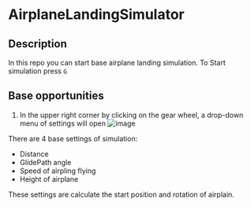 # AirplaneLandingSimulator

## Description

In this repo you can start base airplane landing simulation.
To Start simulation press ```G```

## Base opportunities
1. In the upper right corner by clicking on the gear wheel, a drop-down menu of settings will open
![image](https://user-images.githubusercontent.com/62260078/196730404-0497c11c-1638-4946-b902-506423e46c71.png)

There are 4 base settings of simulation:
- Distance
- GlidePath angle
- Speed of airpling flying
- Height of airplane

These settings are calculate the start position and rotation of airplain.
